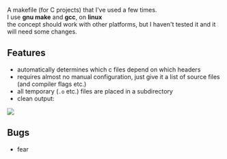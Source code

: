 A makefile (for C projects) that I've used a few times.  
I use **gnu make** and **gcc**, on **linux**  
the concept should work with other platforms, but I haven't tested it and it will need some changes.  

## Features
- automatically determines which c files depend on which headers
- requires almost no manual configuration, just give it a list of source files (and compiler flags etc.)
- all temporary (`.o` etc.) files are placed in a subdirectory
- clean output:
<img src=https://smilebasicsource.com/api/File/raw/4997>

## Bugs
- fear
